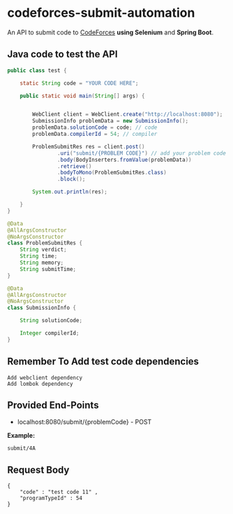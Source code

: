 # codeforces-submit-automation

An API to submit code to [CodeForces](https://codeforces.com) **using Selenium** and **Spring Boot**.

## Java code to test the API

```java
public class test {

    static String code = "YOUR CODE HERE";

    public static void main(String[] args) {


        WebClient client = WebClient.create("http://localhost:8080");
        SubmissionInfo problemData = new SubmissionInfo();
        problemData.solutionCode = code; // code
        problemData.compilerId = 54; // compiler

        ProblemSubmitRes res = client.post()
                .uri("submit/{PROBLEM CODE}") // add your problem code
                .body(BodyInserters.fromValue(problemData))
                .retrieve()
                .bodyToMono(ProblemSubmitRes.class)
                .block();

        System.out.println(res);

    }
}

@Data
@AllArgsConstructor
@NoArgsConstructor
class ProblemSubmitRes {
    String verdict;
    String time;
    String memory;
    String submitTime;
}

@Data
@AllArgsConstructor
@NoArgsConstructor
class SubmissionInfo {

    String solutionCode;

    Integer compilerId;
}
```

## Remember To Add test code dependencies

```
Add webclient dependency
Add lombok dependency
```

## Provided End-Points

- localhost:8080/submit/{problemCode} - POST

**Example:**

```
submit/4A
```

## Request Body

```
{
    "code" : "test code 11" ,
    "programTypeId" : 54 
}
```
